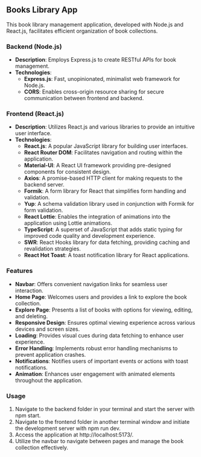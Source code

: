 ## Books Library App

This book library management application, developed with Node.js and React.js, facilitates efficient organization of book collections.

### Backend (Node.js)

- **Description**: Employs Express.js to create RESTful APIs for book management.
- **Technologies**:
  - **Express.js**: Fast, unopinionated, minimalist web framework for Node.js.
  - **CORS**: Enables cross-origin resource sharing for secure communication between frontend and backend.

### Frontend (React.js)

- **Description**: Utilizes React.js and various libraries to provide an intuitive user interface.
- **Technologies**:
  - **React.js**: A popular JavaScript library for building user interfaces.
  - **React Router DOM**: Facilitates navigation and routing within the application.
  - **Material-UI**: A React UI framework providing pre-designed components for consistent design.
  - **Axios**: A promise-based HTTP client for making requests to the backend server.
  - **Formik**: A form library for React that simplifies form handling and validation.
  - **Yup**: A schema validation library used in conjunction with Formik for form validation.
  - **React Lottie**: Enables the integration of animations into the application using Lottie animations.
  - **TypeScript**: A superset of JavaScript that adds static typing for improved code quality and development experience.
  - **SWR**: React Hooks library for data fetching, providing caching and revalidation strategies.
  - **React Hot Toast**: A toast notification library for React applications.

### Features

- **Navbar**: Offers convenient navigation links for seamless user interaction.
- **Home Page**: Welcomes users and provides a link to explore the book collection.
- **Explore Page**: Presents a list of books with options for viewing, editing, and deleting.
- **Responsive Design**: Ensures optimal viewing experience across various devices and screen sizes.
- **Loading**: Provides visual cues during data fetching to enhance user experience.
- **Error Handling**: Implements robust error handling mechanisms to prevent application crashes.
- **Notifications**: Notifies users of important events or actions with toast notifications.
- **Animation**: Enhances user engagement with animated elements throughout the application.

### Usage

1. Navigate to the backend folder in your terminal and start the server with npm start.
2. Navigate to the frontend folder in another terminal window and initiate the development server with npm run dev.
3. Access the application at http://localhost:5173/.
4. Utilize the navbar to navigate between pages and manage the book collection effectively.
